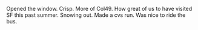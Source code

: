 Opened the window. Crisp. More of Col49. How great of us to have visited SF this past summer. Snowing out. Made a cvs run. Was nice to ride the bus.
